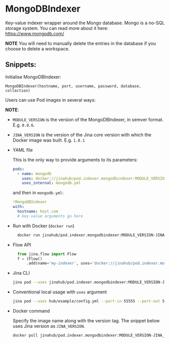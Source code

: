# MongoDBIndexer

Key-value indexer wrapper around the Mongo database. Mongo is a no-SQL storage system. You can read more about it here: https://www.mongodb.com/


**NOTE** You will need to manually delete the entries in the database if you choose to delete a workspace. 

## Snippets:

Initialise MongoDBIndexer:

`MongoDBIndexer(hostname, port, username, password, database, collection)`

Users can use Pod images in several ways:

**NOTE**: 

- `MODULE_VERSION` is the version of the MongoDBIndexer, in semver format. E.g. `0.0.6`.
- `JINA_VERSION` is the version of the Jina core version with which the Docker image was built. E.g. `1.0.1` 

- YAML file
  
  This is the only way to provide arguments to its parameters:
  
  ```yaml
  pods:
    - name: mongodb
      uses: docker://jinahub/pod.indexer.mongodbindexer:MODULE_VERSION-JINA_VERSION 
      uses_internal: mongodb.yml
  ```
  
  and then in `mongodb.yml`:
  ```yaml
  !MongoDBIndexer
  with:
    hostname: host.com
    # key-value arguments go here 
  ```

- Run with Docker (`docker run`)
  
  ```bash
    docker run jinahub/pod.indexer.mongodbindexer:MODULE_VERSION-JINA_VERSION --port-in 55555 --port-out 55556
    ```

- Flow API
  
  ```python
    from jina.flow import Flow
    f = (Flow()
        .add(name='my-indexer', uses='docker://jinahub/pod.indexer.mongodbindexer:MODULE_VERSION-JINA_VERSION', port_in=55555, port_out=55556)
    ```

- Jina CLI
  
  ```bash
  jina pod --uses jinahub/pod.indexer.mongodbindexer:MODULE_VERSION-JINA_VERSION --port-in 55555 --port-out 55556
  ```

- Conventional local usage with `uses` argument
  
  ```bash
  jina pod --uses hub/example/config.yml --port-in 55555 --port-out 55556
  ```

- Docker command

  Specify the image name along with the version tag. The snippet below uses Jina version as `JINA_VERSION`.

  ```bash
  docker pull jinahub/pod.indexer.mongodbindexer:MODULE_VERSION-JINA_VERSION
  ```